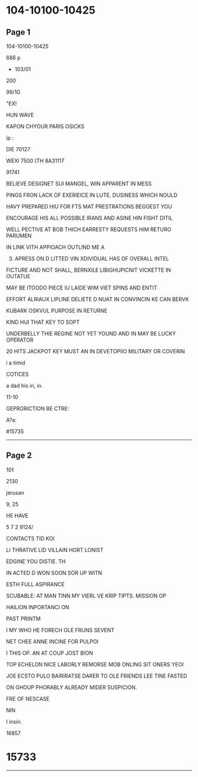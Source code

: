 # 104-10100-10425

## Page 1

104-10100-10425

688 p

- 103/01

200

99/1G

"EX!

HUN WAVE

KAPON CHYOUR PARIS OSICKS

ip :

DIE 70127

WEXI 7500 (TH 8A31117

91741

BELIEVE DESIGNET SUI MANGEL, WIN APPARENT IN MESS

PINGS FRON LACK OF EXERIEICE IN LUTE. DUSINESS WHICH NOULD

HAVY PREPARED HIU FOR FTS MAT PRESTRATIONS BEGGEST YOU

ENCOURAGE HIS ALL POSSIBLE IRANS AND ASINE HIN FISHT DITIL

WELL PECTIVE AT BOB THICH EARRESTY REQUESTS HIM RETURO PARUMEN

IN LINK VITH APPIOACH OUTLIND ME A

3. APRESS ON D LITTED VIN XDIVIDUAL HAS OF OVERALL INTEL

FICTURE AND NOT SHALL, BERNXILE LIBIGHUPICNIT VICKETTE IN OUTATUE

MAY BE ITOODO PIECE IU LAIDE WIM VIET SPINS AND ENTIT

EFFORT ALRIAUX LIPLINE DELIETE D NUAT IN CONVINCIN KE CAN BERVK

KUBARK OSKVUL PURPOSE IN RETURNE

KIND HUI THAT KEY TO SOPT

UNDERBELLY THIE REGINE NOT YET YOUND AND IN MAY BE LUCKY OPERATOR

20 HITS JACKPOT KEY MUST AN IN DEVETOPIIO MILITARY OR COVERIN

i a timid

COTICES

a dad his in, in.

11-10

GEPRORICTION BE CTRE:

A?a:

#15735

---

## Page 2

101

2130

jerusan

9, 25

HE HAVE

5 7 2 9124/

CONTACTS TID KOI

LI THRATIVE LID VILLAIN HORT LONIST

EDGINE YOU DISTIE. TH

IN ACTED D WON SOON SOR UP WITN

ESTH FULL ASPIRANCE

SCUBABLE: AT MAN TINN MY VIERL VE KRIP TIPTS. MISSION OP

HAILION INPORTANCI ON

PAST PRINTM

I MY WHO HE FORECH OLE FRUNS SEVENT

NET CHEE ANNE INCINE FOR PULPOI

I THIS OP. AN AT COUP JOST BION

TOP ECHELON NICE LABORLY REMORSE MOB ONLING SIT ONERS YEOI

JOE ECSTO PULO BAIRIRATSE DARER TO OLE FRIENDS LEE TINE FASTED

ON GHOUP PHORABLY ALREADY MIDER SUSPICION.

FRE OF NESCASE

NIN

I insin.

16857

# 15733

---

